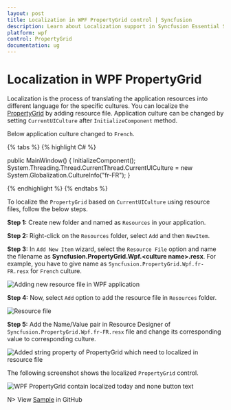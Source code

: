 ```yaml
---
layout: post
title: Localization in WPF PropertyGrid control | Syncfusion
description: Learn about Localization support in Syncfusion Essential Studio WPF PropertyGrid control, its elements and more.
platform: wpf
control: PropertyGrid
documentation: ug
---
```


# Localization in WPF PropertyGrid

Localization is the process of translating the application resources into different language for the specific cultures. You can localize the [PropertyGrid](https://help.syncfusion.com/cr/wpf/Syncfusion.Windows.PropertyGrid.PropertyGrid.html) by adding resource file. Application culture can be changed by setting `CurrentUICulture` after `InitializeComponent` method. 

Below application culture changed to `French`.

{% tabs %}
{% highlight C# %}

public MainWindow()
{
    InitializeComponent();
    System.Threading.Thread.CurrentThread.CurrentUICulture = new System.Globalization.CultureInfo("fr-FR");
}    

{% endhighlight %}
{% endtabs %}

To localize the `PropertyGrid` based on `CurrentUICulture` using resource files, follow the below steps. 

**Step 1:** Create new folder and named as `Resources` in your application. 

**Step 2:** Right-click on the `Resources` folder, select `Add` and then `NewItem`.

**Step 3:** In `Add New Item` wizard, select the `Resource File` option and name the filename as **Syncfusion.PropertyGrid.Wpf.&lt;culture name&gt;.resx**. For example, you have to give name as `Syncfusion.PropertyGrid.Wpf.fr-FR.resx` for `French` culture.

![Adding new resource file in WPF application](Localization_images/Add-resource-file-in-wpf-application.png)

**Step 4:** Now, select `Add` option to add the resource file in `Resources` folder.

![Resource file](Localization_images/Resource-file.png)

**Step 5:** Add the Name/Value pair in Resource Designer of `Syncfusion.PropertyGrid.Wpf.fr-FR.resx` file and change its corresponding value to corresponding culture. 

![Added string property of PropertyGrid which need to localized in resource file](Localization_images/wpf-PropertyGrid-localized-string-properties.png)

The following screenshot shows the localized `PropertyGrid` control.

![WPF PropertyGrid contain localized today and none button text](Localization_images/wpf-PropertyGrid-localization.png)

N> View [Sample](https://github.com/SyncfusionExamples/wpf-property-grid-examples/tree/master/Samples/Localization) in GitHub
